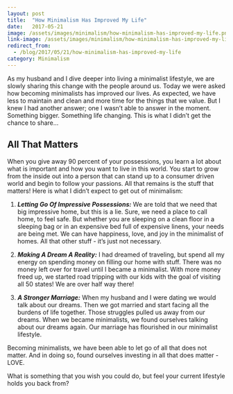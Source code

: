 ```yaml
---
layout: post
title:  "How Minimalism Has Improved My Life"
date:   2017-05-21
image: /assets/images/minimalism/how-minimalism-has-improved-my-life.png
link-image: /assets/images/minimalism/how-minimalism-has-improved-my-life-link.png
redirect_from:
  - /blog/2017/05/21/how-minimalism-has-improved-my-life
category: Minimalism
---
```


As my husband and I dive deeper into living a minimalist lifestyle, we are slowly sharing this change with the people around us. Today we were asked how becoming minimalists has improved our lives. As expected, we have less to maintain and clean and more time for the things that we value. But I knew I had another answer; one I wasn’t able to answer in the moment. Something bigger. Something life changing.  This is what I didn’t get the chance to share...

## All That Matters

When you give away 90 percent of your possessions, you learn a lot about what is important and how you want to live in this world. You start to grow from the inside out into a person that can stand up to a consumer driven world and begin to follow your passions. All that remains is the stuff that matters! Here is what I didn’t expect to get out of minimalism:

1. ___Letting Go Of Impressive Possessions:___ We are told that we need that big impressive home, but this is a lie. Sure, we need a place to call home, to feel safe. But whether you are sleeping on a clean floor in a sleeping bag or in an expensive bed full of expensive linens, your needs are being met. We can have happiness, love, and joy in the minimalist of homes. All that other stuff - it’s just not necessary.

2. ___Making A Dream A Reality:___ I had dreamed of traveling, but spend all my energy on spending money on filling our home with stuff. There was no money left over for travel until I became a minimalist. With more money freed up, we started road tripping with our kids with the goal of visiting all 50 states! We are over half way there!

3. ___A Stronger Marriage:___ When my husband and I were dating we would talk about our dreams. Then we got married and start facing all the burdens of life together. Those struggles pulled us away from our dreams. When we became minimalists, we found ourselves talking about our dreams again. Our marriage has flourished in our minimalist lifestyle.

Becoming minimalists, we have been able to let go of all that does not matter. And in doing so, found ourselves investing in all that does matter - LOVE.

<p class="call-to-action">What is something that you wish you could do, but feel your current lifestyle holds you back from?</p>
